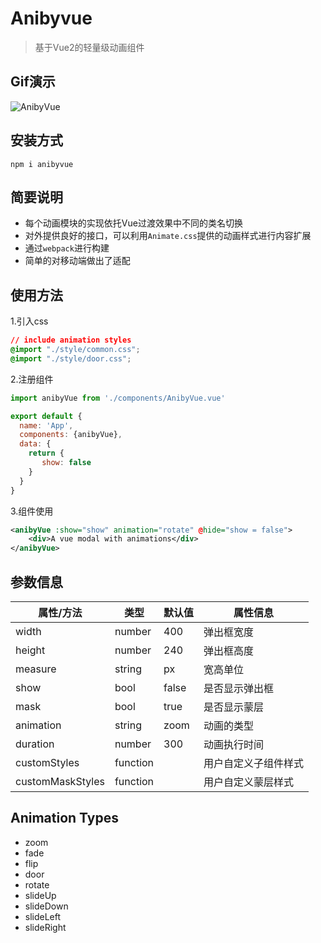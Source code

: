 # Anibyvue

> 基于Vue2的轻量级动画组件

## Gif演示
![AnibyVue](./img/anibyvue.gif)

## 安装方式

    npm i anibyvue

## 简要说明
* 每个动画模块的实现依托Vue过渡效果中不同的类名切换
* 对外提供良好的接口，可以利用```Animate.css```提供的动画样式进行内容扩展
* 通过```webpack```进行构建
* 简单的对移动端做出了适配

## 使用方法
1.引入css
```css
// include animation styles
@import "./style/common.css";
@import "./style/door.css"; 
```

2.注册组件
```javascript
import anibyVue from './components/AnibyVue.vue'

export default {
  name: 'App',
  components: {anibyVue},
  data: {
    return {
       show: false
    }
  }
}
```
3.组件使用
``` xml
<anibyVue :show="show" animation="rotate" @hide="show = false">
    <div>A vue modal with animations</div>
</anibyVue>
```

## 参数信息
属性/方法|类型|默认值|属性信息
---|---|---|---
width|number|400|弹出框宽度
height|number|240|弹出框高度
measure|string|px|宽高单位
show|bool|false|是否显示弹出框
mask|bool|true|是否显示蒙层
animation|string|zoom|动画的类型
duration|number|300|动画执行时间
customStyles|function||用户自定义子组件样式
customMaskStyles|function||用户自定义蒙层样式

## Animation Types
* zoom
* fade
* flip
* door
* rotate
* slideUp
* slideDown
* slideLeft
* slideRight





